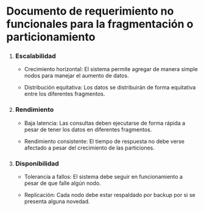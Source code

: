 # Documento de requerimiento no funcionales para la fragmentación o particionamiento

1. ### Escalabilidad

   - Crecimiento horizontal: El sistema permite agregar de manera simple nodos para manejar el aumento de datos.

   - Distribución equitativa: Los datos se distribuirán de forma equitativa entre los diferentes fragmentos.

2. ### Rendimiento
    
    - Baja latencia: Las consultas deben ejecutarse de forma rápida a pesar de tener los datos en diferentes fragmentos.
    
    - Rendimiento consistente: El tiempo de respuesta no debe verse afectado a pesar del crecimiento de las particiones.

3. ### Disponibilidad
    - Tolerancia a fallos: El sistema debe seguir en funcionamiento a pesar de que falle algún nodo.
    
    - Replicación: Cada nodo debe estar respaldado por backup por si se presenta alguna novedad. 
